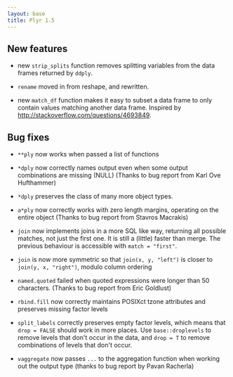 ```yaml
---
layout: base
title: Plyr 1.5
---
```


## New features

* new `strip_splits` function removes splitting variables from the data frames
 returned by `ddply`.

* `rename` moved in from reshape, and rewritten.

* new `match_df` function makes it easy to subset a data frame to only contain
 values matching another data frame. Inspired by
 http://stackoverflow.com/questions/4693849.

## Bug fixes

* `**ply` now works when passed a list of functions

* `*dply` now correctly names output even when some output combinations are
 missing (NULL) (Thanks to bug report from Karl Ove Hufthammer)

* `*dply` preserves the class of many more object types.

* `a*ply` now correctly works with zero length margins, operating on the
 entire object (Thanks to bug report from Stavros Macrakis)

* `join` now implements joins in a more SQL like way, returning all possible
 matches, not just the first one. It is still a (little) faster than merge.
 The previous behaviour is accessible with `match = "first"`.

* `join` is now more symmetric so that `join(x, y, "left")` is closer to
 `join(y, x, "right")`, modulo column ordering

* `named.quoted` failed when quoted expressions were longer than 50
 characters. (Thanks to bug report from Eric Goldlust)

* `rbind.fill` now correctly maintains POSIXct tzone attributes and preserves
 missing factor levels

* `split_labels` correctly preserves empty factor levels, which means that
 `drop = FALSE` should work in more places. Use `base::droplevels` to remove
 levels that don't occur in the data, and `drop = T` to remove combinations
 of levels that don't occur.

* `vaggregate` now passes `...` to the aggregation function when working out
 the output type (thanks to bug report by Pavan Racherla)